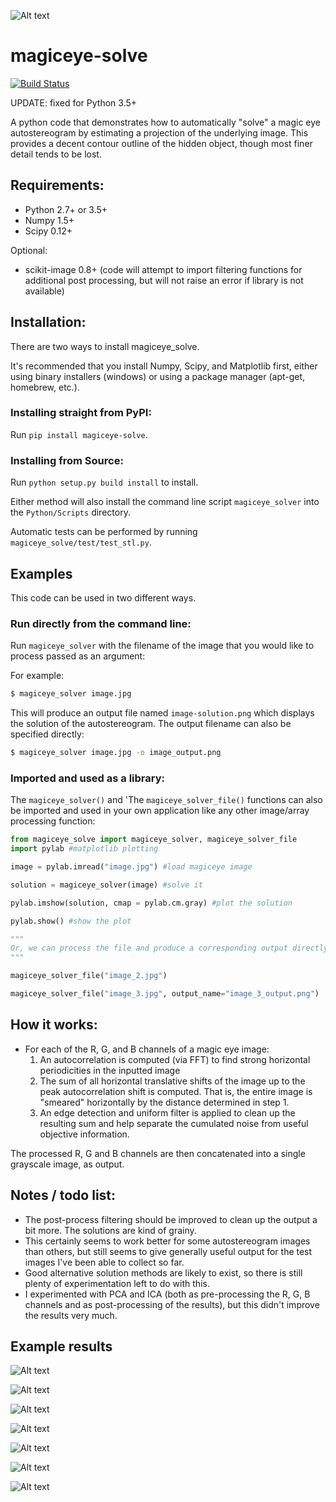 ![Alt text](http://i.imgur.com/AUmpOSr.png "Example" )

# magiceye-solve
[![Build Status](https://travis-ci.org/thearn/magiceye-solver.png?branch=master)](https://travis-ci.org/thearn/magiceye-solver)

UPDATE: fixed for Python 3.5+

A python code that demonstrates how to automatically "solve" a magic eye autostereogram by estimating a
projection of the underlying image. This provides a decent contour outline of the hidden object, though most finer detail
tends to be lost.

Requirements:
--------------

- Python 2.7+ or 3.5+
- Numpy 1.5+
- Scipy 0.12+

Optional:

- scikit-image 0.8+ (code will attempt to import filtering functions for additional post processing, but will not raise an error if
library is not available)

## Installation:
There are two ways to install magiceye_solve.

It's recommended that you install Numpy, Scipy, and Matplotlib first, either
using binary installers (windows) or using a package manager (apt-get,
homebrew, etc.).

### Installing straight from PyPI:
Run `pip install magiceye-solve`.

### Installing from Source:
Run `python setup.py build install` to install.

Either method will also install the
command line script `magiceye_solver` into the `Python/Scripts` directory.

Automatic tests can be performed by running `magiceye_solve/test/test_stl.py`.


## Examples

This code can be used in two different ways.
### Run directly from the command line:

Run `magiceye_solver` with the filename of the image that you would like to
process passed as an argument:

For example:
```bash
$ magiceye_solver image.jpg
```

This will produce an output file named `image-solution.png` which displays the
solution of the autostereogram.
The output filename can also be specified directly:

```bash
$ magiceye_solver image.jpg -o image_output.png
```

### Imported and used as a library:
The `magiceye_solver()` and 'The `magiceye_solver_file()` functions can also be imported and
used in your own application like any other image/array processing function:

```python
from magiceye_solve import magiceye_solver, magiceye_solver_file
import pylab #matplotlib plotting

image = pylab.imread("image.jpg") #load magiceye image

solution = magiceye_solver(image) #solve it

pylab.imshow(solution, cmap = pylab.cm.gray) #plot the solution

pylab.show() #show the plot

"""
Or, we can process the file and produce a corresponding output directly:
"""

magiceye_solver_file("image_2.jpg")

magiceye_solver_file("image_3.jpg", output_name="image_3_output.png")

```


## How it works:

- For each of the R, G, and B channels of a magic eye image:
    1. An autocorrelation is computed (via FFT) to find strong horizontal periodicities in the inputted image
    2. The sum of all horizontal translative shifts of the image up to the peak autocorrelation
    shift is computed. That is, the entire image is "smeared" horizontally by the distance determined in step 1.
    3. An edge detection and uniform filter is applied to clean up the resulting sum and help separate the cumulated noise
from useful objective information.

The processed R, G and B channels are then concatenated into a single grayscale
image, as output.

## Notes / todo list:

- The post-process filtering should be improved to clean up the output a bit more. The solutions are kind of grainy.
- This certainly seems to work better for some autostereogram images than others, but still seems to give generally
useful output for the test images I've been able to collect so far.
- Good alternative solution methods are likely to exist, so there is still plenty of
experimentation left to do with this.
- I experimented with PCA and ICA (both as pre-processing the R, G, B channels and as post-processing of the results),
but this didn't improve the results very much.

## Example results

![Alt text](http://i.imgur.com/AUmpOSr.png "Solution 1")

![Alt text](http://i.imgur.com/77qq4xY.jpg "Solution 2")

![Alt text](http://i.imgur.com/WZVGvkX.jpg "Solution 3")

![Alt text](http://i.imgur.com/3H9zeCJ.jpg "Solution 4")

![Alt text](http://i.imgur.com/Xru4K0v.jpg "Solution 5")

![Alt text](http://i.imgur.com/fAuwqXZ.jpg "Solution 6")

![Alt text](http://i.imgur.com/WmVzQdv.jpg "Solution 7")
